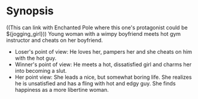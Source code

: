 # Synopsis
((This can link with Enchanted Pole where this one's protagonist could be ${jogging_girl}))
Young woman with a wimpy boyfriend meets hot gym instructor and cheats on her boyfriend.
- Loser's point of view: He loves her, pampers her and she cheats on him with the hot guy.
- Winner's point of view: He meets a hot, dissatisfied girl and charms her into becoming a slut.
- Her point view: She leads a nice, but somewhat boring life. She realizes he is unsatisfied and has a fling with hot and edgy guy. She finds happiness as a more libertine woman.

